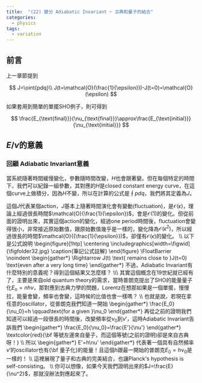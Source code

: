 ```yaml
---
title:  "(22) 變分 Adiabatic Invariant ─ 古典和量子的結合"
categories:
  - physics
tags:
  - variation
---
```



## 前言

上一章節提到

$$
J=\oint{pdq}\\
J(t=\mathcal{O}(\frac{1}{\epsilon}))-J(t=0)=\mathcal{O}(\epsilon)
$$

如果套用到簡單的單擺SHO例子，則可得到

$$
\frac{E_{\text{final}}}{\nu_{\text{final}}}\approx\frac{E_{\text{initial}}}{\nu_{\text{initial}}}
$$

## $E / \nu$的意義

### 回顧 Adiabatic Invariant意義

當系統隨著時間緩慢變化，參數隨時間改變，$H$也會跟著變。但在每個特定的時間下，我們可以紀錄一組參數，其對應的$H$是closed constant energy curve，在這個curve上做積分，因為$H$不變，所以在計算的公式是$\oint{pdq}$，我們將其定義為$J$。

這個$J$代表某個action，$J$基本上隨著時間演化會有變動(fluctuation)，是$\mathcal{O}(\epsilon)$，理論上經過很長時間$\mathcal{O}(\frac{1}{\epsilon})$，會是$\mathcal{O}(1)$的變化。但從前面的證明出來，其實這個action的變化，經過one period時間後，fluctuation會變得很小，非常接近原始數值，跟原始數值幾乎是一樣的，變化降為$\mathcal{O}(\epsilon^2)$，所以經過很長的時間$\mathcal{O}({\frac{1}{\epsilon}})$，卻僅有$\mathcal{O}(\epsilon)$的變化。
\\\\
以下是公式說明
\begin{figure}[!htp]
\centering
\includegraphics[width=\figwid]{\figfolder32.jpg}
\caption{筆記公式註解}
\end{figure}
\FloatBarrier
\noindent
\begin{gather*}
\Rightarrow J(t) \text{ remains close to }J(t=0) \text{even after a very long time}
\end{gather*}
不過，Adiabatic Invariant有什麼特別的意義呢？得到這個結果又怎麼樣？
\\\\\\
其實這個概念在19世紀就已經有了，主要是來自old quantum theory的需求，當時普朗克提出了SHO的能量量子化$E_n=nh\nu$，那對應到古典力學的問題，Lorentz在想那如果是一個單擺，慢慢拉，能量會變，頻率也會變，這時候的比值也會一樣嗎？
\\\\
也就是說，若現在拿任意的oscillator，從普朗克我們知道一開始
\begin{gather*}
\frac{E_0}{\nu_0}=h \qquad\text{for a given }\nu_0
\end{gather*}
再從之前的證明我們知道可以經過一段很長的時間後，改變頻率從$\nu_0$到$\nu'$，這時Adiabatic Invariant告訴我們
\begin{gather*}
\frac{E_0}{\nu_0}=\frac{E'}{\nu'}
\end{gather*}
\textcolor{red}{\bf 等號左邊來自量子，而這個等號(之前的證明)卻是來自古典呀！}
\\\\
所以
\begin{gather*}
E'=h\nu'
\end{gather*}
代表著一個具有自然頻率$\nu'$的oscillator也有{\bf 量子化}的能量！且這個$h$跟最一開始的普朗克$E_0=h\nu_0$是一樣的！
\\\\
這裡展現了量子和古典的完美結合，也讓Planck's hypothesis is self-consisting。
\\\\
你可以想像，如果今天我們證明出來的$J=\frac{E}{\nu^2}$，那就沒辦法對應起來了。